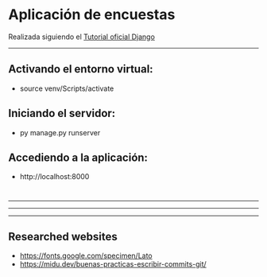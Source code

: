 # Aplicación de encuestas

Realizada siguiendo el [Tutorial oficial Django](https://docs.djangoproject.com/es/5.0/intro/tutorial01/)

---

## Activando el entorno virtual:
- source venv/Scripts/activate

## Iniciando el servidor:
- py manage.py runserver

## Accediendo a la aplicación:
- http://localhost:8000

#
#

---
---
---

## Researched websites
- https://fonts.google.com/specimen/Lato
- https://midu.dev/buenas-practicas-escribir-commits-git/

